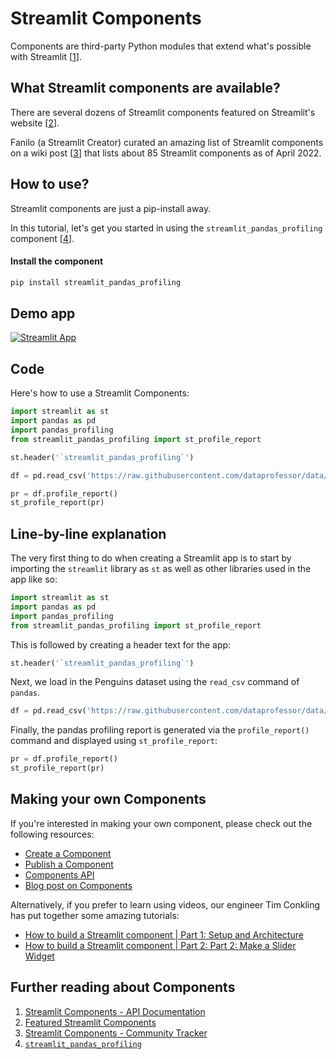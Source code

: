 # Streamlit Components

Components are third-party Python modules that extend what's possible with Streamlit [[1](https://docs.streamlit.io/library/components)].

## What Streamlit components are available?

There are several dozens of Streamlit components featured on Streamlit's website [[2](https://streamlit.io/components)].

Fanilo (a Streamlit Creator) curated an amazing list of Streamlit components on a wiki post [[3](https://discuss.streamlit.io/t/streamlit-components-community-tracker/4634)] that lists about 85 Streamlit components as of April 2022.

## How to use?

Streamlit components are just a pip-install away.

In this tutorial, let's get you started in using the `streamlit_pandas_profiling` component [[4](https://share.streamlit.io/okld/streamlit-gallery/main?p=pandas-profiling)].

#### Install the component 

```bash
pip install streamlit_pandas_profiling
```

## Demo app

[![Streamlit App](https://static.streamlit.io/badges/streamlit_badge_black_white.svg)](https://share.streamlit.io/dataprofessor/streamlit-components/)

## Code
Here's how to use a Streamlit Components:
```python
import streamlit as st
import pandas as pd
import pandas_profiling
from streamlit_pandas_profiling import st_profile_report

st.header('`streamlit_pandas_profiling`')

df = pd.read_csv('https://raw.githubusercontent.com/dataprofessor/data/master/penguins_cleaned.csv')

pr = df.profile_report()
st_profile_report(pr)
```

## Line-by-line explanation
The very first thing to do when creating a Streamlit app is to start by importing the `streamlit` library as `st` as well as other libraries used in the app like so:
```python
import streamlit as st
import pandas as pd
import pandas_profiling
from streamlit_pandas_profiling import st_profile_report
```

This is followed by creating a header text for the app:
```python
st.header('`streamlit_pandas_profiling`')
```

Next, we load in the Penguins dataset using the `read_csv` command of `pandas`.
```python
df = pd.read_csv('https://raw.githubusercontent.com/dataprofessor/data/master/penguins_cleaned.csv')
```

Finally, the pandas profiling report is generated via the `profile_report()` command and displayed using `st_profile_report`:
```python
pr = df.profile_report()
st_profile_report(pr)
```

## Making your own Components

If you're interested in making your own component, please check out the following resources:
- [Create a Component](https://docs.streamlit.io/library/components/create)
- [Publish a Component](https://docs.streamlit.io/library/components/publish)
- [Components API](https://docs.streamlit.io/library/components/components-api)
- [Blog post on Components](https://blog.streamlit.io/introducing-streamlit-components/)

Alternatively, if you prefer to learn using videos, our engineer Tim Conkling has put together some amazing tutorials:
- [How to build a Streamlit component | Part 1: Setup and Architecture](https://youtu.be/BuD3gILJW-Q)
- [How to build a Streamlit component | Part 2: Part 2: Make a Slider Widget](https://youtu.be/QjccJl_7Jco)

## Further reading about Components
1. [Streamlit Components - API Documentation](https://docs.streamlit.io/library/components)
2. [Featured Streamlit Components](https://streamlit.io/components)
3. [Streamlit Components - Community Tracker](https://discuss.streamlit.io/t/streamlit-components-community-tracker/4634)
4. [`streamlit_pandas_profiling`](https://share.streamlit.io/okld/streamlit-gallery/main?p=pandas-profiling)
